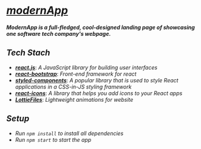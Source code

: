 # ***[modernApp](https://modern-mobile-app.netlify.app/)***

***ModernApp is a full-fledged, cool-designed landing page of showcasing one software tech company's webpage.***

## ***Tech Stach***
- [**_react.js_**](https://react-bootstrap.github.io/): _A JavaScript library for building user interfaces_
- [**_react-bootstrap_**](https://react-bootstrap.github.io/): _Front-end framework for react_
- [**_styled-components_**](https://styled-components.com/): _A popular library that is used to style React applications in a CSS-in-JS styling framework_ 
- [***react-icons***](https://react-icons.github.io/react-icons/): _A library that helps you add icons to your React apps_
- [***LottieFiles***](https://lottiefiles.com/): _Lightweight animations for website_


## ***Setup***
- _Run `npm install` to install all dependencies_
- _Run `npm start` to start the app_
